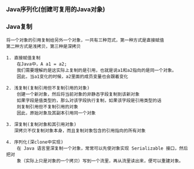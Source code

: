 ### Java序列化(创建可复用的Java对象)
### Java复制
    将一个对象的引用复制给另外一个对象，一共有三种范式，第一种方式是直接赋值
    第二种方式是浅拷贝，第三种是深拷贝
    
    1. 直接赋值复制
        在Java中，A a1 = a2;
        我们需要理解的是这实际上复制的是引用，也就是说a1和a2指向的是同一个对象。
        因此，当a1变化的时候，a2里面的成员变量也会跟着变化
        
    2. 浅复制(复制引用但不复制引用的对象)
        创建一个新对象，然后将当前对象的非静态字段复制到该新对象
        如果字段是值类型的，那么对该字段执行复制，如果该字段是引用类型的话
        则复制引用但不复制引用的对象
        因此，原始对象及其副本引用同一个对象
        
    3. 深复制(复制对象和其引用对象)
       深拷贝不仅复制对象本身，而且复制对象包含的引用指向的所有对象
    
    4. 序列化(深clone中实现)
        在 Java 语言里深复制一个对象，常常可以先使对象实现 Serializable 接口，然后把对
        象（实际上只是对象的一个拷贝）写到一个流里，再从流里读出来，便可以重建对象。     
        